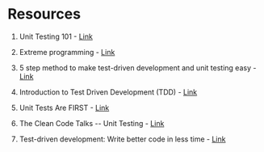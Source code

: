 # Resources

1)  Unit Testing 101 - [Link](https://docs.google.com/presentation/d/1uSloKHeavWLXMrkGbjlwVjMz_oaUFGer70XQDoUKaWY/edit?usp=sharing)

2) Extreme programming - [Link](https://en.wikipedia.org/wiki/Extreme_programming)

3) 5 step method to make test-driven development and unit testing easy - [Link](https://codeutopia.net/blog/2016/10/10/5-step-method-to-make-test-driven-development-and-unit-testing-easy/)

4) Introduction to Test Driven Development (TDD) - [Link](http://agiledata.org/essays/tdd.html)

5) Unit Tests Are FIRST - [Link](https://pragprog.com/magazines/2012-01/unit-tests-are-first)

6) The Clean Code Talks -- Unit Testing - [Link](https://www.youtube.com/watch?v=wEhu57pih5w)

7) Test-driven development: Write better code in less time - [Link](https://www.youtube.com/watch?v=HhwElTL-mdI)

